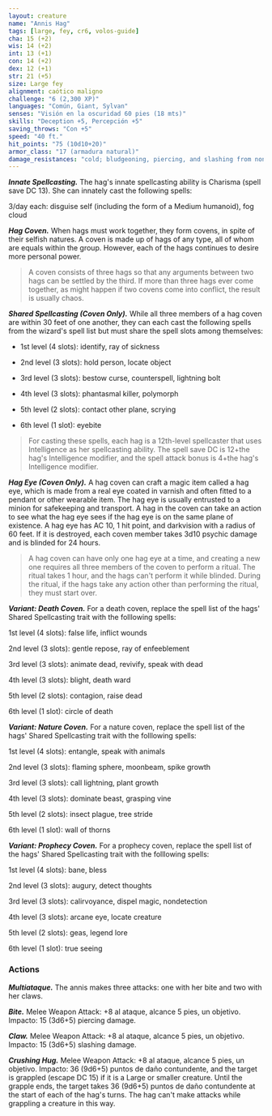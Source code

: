 ```yaml
---
layout: creature
name: "Annis Hag"
tags: [large, fey, cr6, volos-guide]
cha: 15 (+2)
wis: 14 (+2)
int: 13 (+1)
con: 14 (+2)
dex: 12 (+1)
str: 21 (+5)
size: Large fey
alignment: caótico maligno
challenge: "6 (2,300 XP)"
languages: "Común, Giant, Sylvan"
senses: "Visión en la oscuridad 60 pies (18 mts)"
skills: "Deception +5, Percepción +5"
saving_throws: "Con +5"
speed: "40 ft."
hit_points: "75 (10d10+20)"
armor_class: "17 (armadura natural)"
damage_resistances: "cold; bludgeoning, piercing, and slashing from nonmagical attacks"
---
```


***Innate Spellcasting.*** The hag's innate spellcasting ability is Charisma (spell save DC 13). She can innately cast the following spells:

3/day each: disguise self (including the form of a Medium humanoid), fog cloud

***Hag Coven.*** When hags must work together, they form covens, in spite of their selfish natures. A coven is made up of hags of any type, all of whom are equals within the group. However, each of the hags continues to desire more personal power.

>A coven consists of three hags so that any arguments between two hags can be settled by the third. If more than three hags ever come together, as might happen if two covens come into conflict, the result is usually chaos.

***Shared Spellcasting (Coven Only).*** While all three members of a hag coven are within 30 feet of one another, they can each cast the following spells from the wizard's spell list but must share the spell slots among themselves:

* 1st level (4 slots): identify, ray of sickness

* 2nd level (3 slots): hold person, locate object

* 3rd level (3 slots): bestow curse, counterspell, lightning bolt

* 4th level (3 slots): phantasmal killer, polymorph

* 5th level (2 slots): contact other plane, scrying

* 6th level (1 slot): eyebite

>For casting these spells, each hag is a 12th-level spellcaster that uses Intelligence as her spellcasting ability. The spell save DC is 12+the hag's Intelligence modifier, and the spell attack bonus is 4+the hag's Intelligence modifier.

***Hag Eye (Coven Only).*** A hag coven can craft a magic item called a hag eye, which is made from a real eye coated in varnish and often fitted to a pendant or other wearable item. The hag eye is usually entrusted to a minion for safekeeping and transport. A hag in the coven can take an action to see what the hag eye sees if the hag eye is on the same plane of existence. A hag eye has AC 10, 1 hit point, and darkvision with a radius of 60 feet. If it is destroyed, each coven member takes 3d10 psychic damage and is blinded for 24 hours.

>A hag coven can have only one hag eye at a time, and creating a new one requires all three members of the coven to perform a ritual. The ritual takes 1 hour, and the hags can't perform it while blinded. During the ritual, if the hags take any action other than performing the ritual, they must start over.

***Variant: Death Coven.*** For a death coven, replace the spell list of the hags' Shared Spellcasting trait with the folllowing spells:

1st level (4 slots): false life, inflict wounds

2nd level (3 slots): gentle repose, ray of enfeeblement

3rd level (3 slots): animate dead, revivify, speak with dead

4th level (3 slots): blight, death ward

5th level (2 slots): contagion, raise dead

6th level (1 slot): circle of death

***Variant: Nature Coven.*** For a nature coven, replace the spell list of the hags' Shared Spellcasting trait with the folllowing spells:

1st level (4 slots): entangle, speak with animals

2nd level (3 slots): flaming sphere, moonbeam, spike growth

3rd level (3 slots): call lightning, plant growth

4th level (3 slots): dominate beast, grasping vine

5th level (2 slots): insect plague, tree stride

6th level (1 slot): wall of thorns

***Variant: Prophecy Coven.*** For a prophecy coven, replace the spell list of the hags' Shared Spellcasting trait with the folllowing spells:

1st level (4 slots): bane, bless

2nd level (3 slots): augury, detect thoughts

3rd level (3 slots): calirvoyance, dispel magic, nondetection

4th level (3 slots): arcane eye, locate creature

5th level (2 slots): geas, legend lore

6th level (1 slot): true seeing

### Actions

***Multiataque.*** The annis makes three attacks: one with her bite and two with her claws.

***Bite.*** Melee Weapon Attack: +8 al ataque, alcance 5 pies, un objetivo. Impacto: 15 (3d6+5) piercing damage.

***Claw.*** Melee Weapon Attack: +8 al ataque, alcance 5 pies, un objetivo. Impacto: 15 (3d6+5) slashing damage.

***Crushing Hug.*** Melee Weapon Attack: +8 al ataque, alcance 5 pies, un objetivo. Impacto: 36 (9d6+5) puntos de daño contundente, and the target is grappled (escape DC 15) if it is a Large or smaller creature. Until the grapple ends, the target takes 36 (9d6+5) puntos de daño contundente at the start of each of the hag's turns. The hag can't make attacks while grappling a creature in this way.